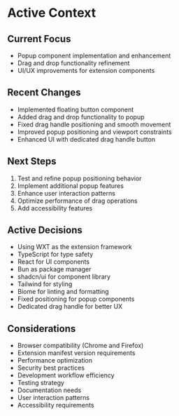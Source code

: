 # Active Context

## Current Focus
- Popup component implementation and enhancement
- Drag and drop functionality refinement
- UI/UX improvements for extension components

## Recent Changes
- Implemented floating button component
- Added drag and drop functionality to popup
- Fixed drag handle positioning and smooth movement
- Improved popup positioning and viewport constraints
- Enhanced UI with dedicated drag handle button

## Next Steps
1. Test and refine popup positioning behavior
2. Implement additional popup features
3. Enhance user interaction patterns
4. Optimize performance of drag operations
5. Add accessibility features

## Active Decisions
- Using WXT as the extension framework
- TypeScript for type safety
- React for UI components
- Bun as package manager
- shadcn/ui for component library
- Tailwind for styling
- Biome for linting and formatting
- Fixed positioning for popup components
- Dedicated drag handle for better UX

## Considerations
- Browser compatibility (Chrome and Firefox)
- Extension manifest version requirements
- Performance optimization
- Security best practices
- Development workflow efficiency
- Testing strategy
- Documentation needs
- User interaction patterns
- Accessibility requirements 